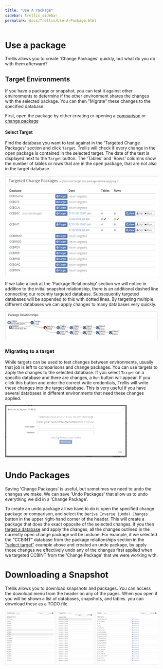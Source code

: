 ```yaml
---
title: "Use A Package"
sidebar: trellis_sidebar
permalink: docs/Trellis/Use-A-Package.html
---
```


 
# Use a package  
 
Trellis allows you to create 'Change Packages' quickly, but what do you do with them afterward? 
 
## Target Environments 
 
If you have a package or snapshot, you can test it against other environments to determine if the other environment shares the changes with the selected package. You can then "Migrate" these changes to the specified database. 
 
First, open the package by either creating or opening a [comparison](Snapshot-Comparisons.md) or [change package](Change-Packages) 
 
#### Select Target 
 
Find the database you want to test against in the 'Targeted Change Packages' section and click `Target`. Trellis will check if every change in the open package is contained in the selected target. The date of the test is displayed next to the `Target` button. The 'Tables' and 'Rows' columns show the number of tables or rows that are in the open package, that are not also in the target database. 
 
<img src="Media/Use-Package-Select-Targets.png" width="600"> 
 
If we take a look at the 'Package Relationship' section we will notice in addition to the initial snapshot relationship, there is an additional dashed line connecting our recently targeted database. Subsequently targeted databases will be appended to this with dotted lines. By targeting multiple different databases we can apply changes to many databases very quickly.  
 
<img src="Media/Use-Package-Target-Package-Relationship.png" width="600"> 
 
### Migrating to a target 
 
While targets can be used to test changes between environments, usually that job is left to comparisons and change packages. You can use targets to apply the changes to the selected database. If you select `Target` on a specific database and there are changes, a `Run` button will appear. If you click this button and enter the correct write credentials, Trellis will write these changes into the target database. This is very useful if you have several databases in different environments that need these changes applied.  
 
<img src="Media/Use-Package-Targets-Authentication.png" width="400"> 
 
 
# Undo Packages 
 
Saving 'Change Packages' is useful, but sometimes we need to undo the changes we make. We can save 'Undo Packages' that allow us to undo everything we did in a 'Change Package'.  
 
To create an undo package all we have to do is open the specified change package or comparison, and select the `Derive Inverse (Undo) Changes` button in the upper right-hand corner of the header. This will create a package that does the exact opposite of the selected changes. If you then [target a database](#Target-Environments) and apply the changes, all the changes outlined in the currently open change package will be undone. For example, if we selected the "CCBINT" database from the package relationships section in the ["select target"](#Select-Target) example above and created an undo package, by apply those changes we effectively undo any of the changes first applied when we targeted CCBINT from the 'Change Package' that we were working with. 
 
# Downloading a Snapshot 
 
Trellis allows you to download snapshots and packages. You can access the download menu from the header on any of the pages. When you open it you will be shown a list of databases, snapshots, and tables. you can download these as a TODO file. 
 
<img src="Media/Use-Package-Download-Snapshots.png" width="600"> 

